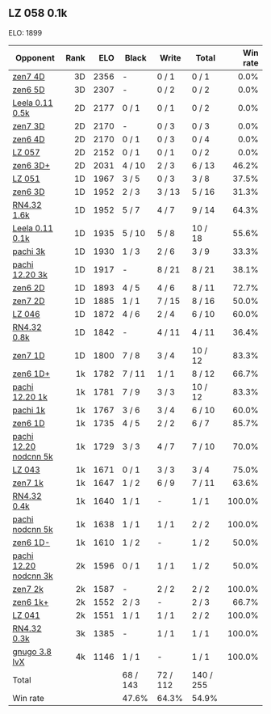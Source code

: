 ## LZ 058 0.1k ##

ELO: 1899

Opponent | Rank | ELO | Black | Write | Total | Win rate
---------|-----:|----:|-------|-------|-------|-------:
[zen7 4D](zen7%204D.md) | 3D | 2356 | - | 0 / 1 | 0 / 1 | 0.0%
[zen6 5D](zen6%205D.md) | 3D | 2307 | - | 0 / 2 | 0 / 2 | 0.0%
[Leela 0.11 0.5k](Leela%200.11%200.5k.md) | 2D | 2177 | 0 / 1 | 0 / 1 | 0 / 2 | 0.0%
[zen7 3D](zen7%203D.md) | 2D | 2170 | - | 0 / 3 | 0 / 3 | 0.0%
[zen6 4D](zen6%204D.md) | 2D | 2170 | 0 / 1 | 0 / 3 | 0 / 4 | 0.0%
[LZ 057](LZ%20057.md) | 2D | 2152 | 0 / 1 | 0 / 1 | 0 / 2 | 0.0%
[zen6 3D+](zen6%203D+.md) | 2D | 2031 | 4 / 10 | 2 / 3 | 6 / 13 | 46.2%
[LZ 051](LZ%20051.md) | 1D | 1967 | 3 / 5 | 0 / 3 | 3 / 8 | 37.5%
[zen6 3D](zen6%203D.md) | 1D | 1952 | 2 / 3 | 3 / 13 | 5 / 16 | 31.3%
[RN4.32 1.6k](RN4.32%201.6k.md) | 1D | 1952 | 5 / 7 | 4 / 7 | 9 / 14 | 64.3%
[Leela 0.11 0.1k](Leela%200.11%200.1k.md) | 1D | 1935 | 5 / 10 | 5 / 8 | 10 / 18 | 55.6%
[pachi 3k](pachi%203k.md) | 1D | 1930 | 1 / 3 | 2 / 6 | 3 / 9 | 33.3%
[pachi 12.20 3k](pachi%2012.20%203k.md) | 1D | 1917 | - | 8 / 21 | 8 / 21 | 38.1%
[zen6 2D](zen6%202D.md) | 1D | 1893 | 4 / 5 | 4 / 6 | 8 / 11 | 72.7%
[zen7 2D](zen7%202D.md) | 1D | 1885 | 1 / 1 | 7 / 15 | 8 / 16 | 50.0%
[LZ 046](LZ%20046.md) | 1D | 1872 | 4 / 6 | 2 / 4 | 6 / 10 | 60.0%
[RN4.32 0.8k](RN4.32%200.8k.md) | 1D | 1842 | - | 4 / 11 | 4 / 11 | 36.4%
[zen7 1D](zen7%201D.md) | 1D | 1800 | 7 / 8 | 3 / 4 | 10 / 12 | 83.3%
[zen6 1D+](zen6%201D+.md) | 1k | 1782 | 7 / 11 | 1 / 1 | 8 / 12 | 66.7%
[pachi 12.20 1k](pachi%2012.20%201k.md) | 1k | 1781 | 7 / 9 | 3 / 3 | 10 / 12 | 83.3%
[pachi 1k](pachi%201k.md) | 1k | 1767 | 3 / 6 | 3 / 4 | 6 / 10 | 60.0%
[zen6 1D](zen6%201D.md) | 1k | 1735 | 4 / 5 | 2 / 2 | 6 / 7 | 85.7%
[pachi 12.20 nodcnn 5k](pachi%2012.20%20nodcnn%205k.md) | 1k | 1729 | 3 / 3 | 4 / 7 | 7 / 10 | 70.0%
[LZ 043](LZ%20043.md) | 1k | 1671 | 0 / 1 | 3 / 3 | 3 / 4 | 75.0%
[zen7 1k](zen7%201k.md) | 1k | 1647 | 1 / 2 | 6 / 9 | 7 / 11 | 63.6%
[RN4.32 0.4k](RN4.32%200.4k.md) | 1k | 1640 | 1 / 1 | - | 1 / 1 | 100.0%
[pachi nodcnn 5k](pachi%20nodcnn%205k.md) | 1k | 1638 | 1 / 1 | 1 / 1 | 2 / 2 | 100.0%
[zen6 1D-](zen6%201D-.md) | 1k | 1610 | 1 / 2 | - | 1 / 2 | 50.0%
[pachi 12.20 nodcnn 3k](pachi%2012.20%20nodcnn%203k.md) | 2k | 1596 | 0 / 1 | 1 / 1 | 1 / 2 | 50.0%
[zen7 2k](zen7%202k.md) | 2k | 1587 | - | 2 / 2 | 2 / 2 | 100.0%
[zen6 1k+](zen6%201k+.md) | 2k | 1552 | 2 / 3 | - | 2 / 3 | 66.7%
[LZ 041](LZ%20041.md) | 2k | 1551 | 1 / 1 | 1 / 1 | 2 / 2 | 100.0%
[RN4.32 0.3k](RN4.32%200.3k.md) | 3k | 1385 | - | 1 / 1 | 1 / 1 | 100.0%
[gnugo 3.8 lvX](gnugo%203.8%20lvX.md) | 4k | 1146 | 1 / 1 | - | 1 / 1 | 100.0%
Total | | | 68 / 143 | 72 / 112 | 140 / 255 | 
Win rate| | | 47.6% | 64.3% | 54.9% | 
